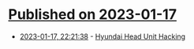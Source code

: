 # [Published on 2023-01-17](index.md)

* [2023-01-17, 22:21:38](https://lobste.rs/s/70ff58/hyundai_head_unit_hacking) - [Hyundai Head Unit Hacking](https://xakcop.com/post/hyundai-hack-2/)
